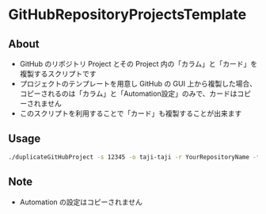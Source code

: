 # GitHubRepositoryProjectsTemplate

## About

- GitHub のリポジトリ Project とその Project 内の「カラム」と「カード」を複製するスクリプトです
- プロジェクトのテンプレートを用意し GitHub の GUI 上から複製した場合、コピーされるのは「カラム」と「Automation設定」のみで、カードはコピーされません
- このスクリプトを利用することで「カード」も複製することが出来ます

## Usage

```sh
./duplicateGitHubProject -s 12345 -o taji-taji -r YourRepositoryName -t xxxxxxxx -n NewProjectName
```

## Note

- Automation の設定はコピーされません

